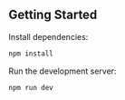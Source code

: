 ## Getting Started

Install dependencies:

```bash
npm install
```

Run the development server:

```bash
npm run dev
```
